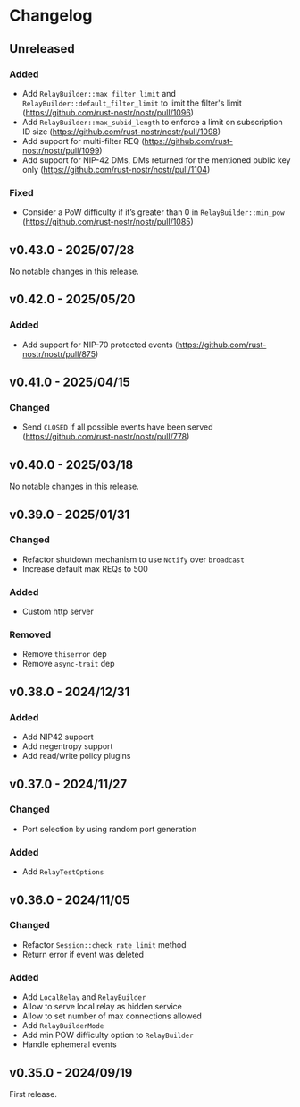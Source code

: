 # Changelog

<!-- All notable changes to this project will be documented in this file. -->

<!-- The format is based on [Keep a Changelog](https://keepachangelog.com/en/1.1.0/), -->
<!-- and this project adheres to [Semantic Versioning](https://semver.org/spec/v2.0.0.html). -->

<!-- Template

## Unreleased

### Breaking changes

### Changed

### Added

### Fixed

### Removed

### Deprecated

-->

## Unreleased

### Added

- Add `RelayBuilder::max_filter_limit` and `RelayBuilder::default_filter_limit` to limit the filter's limit (https://github.com/rust-nostr/nostr/pull/1096)
- Add `RelayBuilder::max_subid_length` to enforce a limit on subscription ID size (https://github.com/rust-nostr/nostr/pull/1098)
- Add support for multi-filter REQ (https://github.com/rust-nostr/nostr/pull/1099)
- Add support for NIP-42 DMs, DMs returned for the mentioned public key only (https://github.com/rust-nostr/nostr/pull/1104)

### Fixed

- Consider a PoW difficulty if it’s greater than 0 in `RelayBuilder::min_pow` (https://github.com/rust-nostr/nostr/pull/1085)

## v0.43.0 - 2025/07/28

No notable changes in this release.

## v0.42.0 - 2025/05/20

### Added

- Add support for NIP-70 protected events (https://github.com/rust-nostr/nostr/pull/875)

## v0.41.0 - 2025/04/15

### Changed

- Send `CLOSED` if all possible events have been served (https://github.com/rust-nostr/nostr/pull/778)

## v0.40.0 - 2025/03/18

No notable changes in this release.

## v0.39.0 - 2025/01/31

### Changed

- Refactor shutdown mechanism to use `Notify` over `broadcast`
- Increase default max REQs to 500

### Added

- Custom http server

### Removed

- Remove `thiserror` dep
- Remove `async-trait` dep

## v0.38.0 - 2024/12/31

### Added

- Add NIP42 support
- Add negentropy support
- Add read/write policy plugins

## v0.37.0 - 2024/11/27

### Changed

- Port selection by using random port generation

### Added

- Add `RelayTestOptions`

## v0.36.0 - 2024/11/05

### Changed

- Refactor `Session::check_rate_limit` method
- Return error if event was deleted

### Added

- Add `LocalRelay` and `RelayBuilder`
- Allow to serve local relay as hidden service
- Allow to set number of max connections allowed
- Add `RelayBuilderMode`
- Add min POW difficulty option to `RelayBuilder`
- Handle ephemeral events

## v0.35.0 - 2024/09/19

First release.
